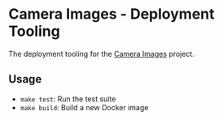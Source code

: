 # Camera Images - Deployment Tooling

The deployment tooling for the [Camera Images](/jonhiggs/rb-test) project.

## Usage

- `make test`: Run the test suite
- `make build`: Build a new Docker image
